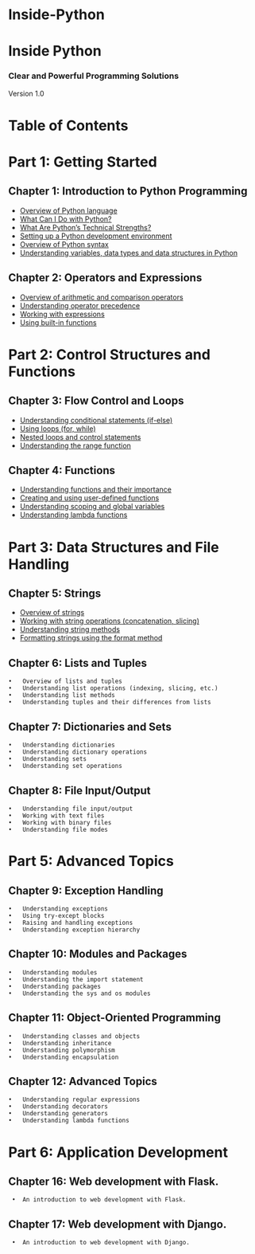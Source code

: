 # Inside-Python

# Inside Python

### Clear and Powerful Programming Solutions
Version 1.0

# Table of Contents

# Part 1: Getting Started
## Chapter 1: Introduction to Python Programming
   * [Overview of Python language](https://www.github.com/satishsalyal/Inside-Python/blob/main/Overview%20of%20Python%20language.md)    
   * [What Can I Do with Python?](https://github.com/satishsalyal/Inside-Python/blob/main/What%20Can%20I%20Do%20with%20Python%3F.md) 
   * [What Are Python’s Technical Strengths?](https://github.com/satishsalyal/Inside-Python/blob/main/What%20Are%20Python%E2%80%99s%20Technical%20Strengths%3F.md)
   * [Setting up a Python development environment](https://github.com/satishsalyal/Inside-Python/blob/main/Setting%20up%20a%20Python%20development%20environment.md)
   * [Overview of Python syntax](https://github.com/satishsalyal/Inside-Python/blob/main/Overview%20of%20Python%20syntax.md)
   * [Understanding variables, data types and data structures in Python](https://github.com/satishsalyal/Inside-Python/blob/main/Understanding%20variables%2C%20data%20types%20and%20data%20structures%20in%20Python.md)
   
   
       
## Chapter 2: Operators and Expressions
   * [Overview of arithmetic and comparison operators](https://github.com/satishsalyal/Inside-Python/blob/main/arithmetic%20and%20comparison%20operators.md)
   * [Understanding operator precedence](https://github.com/satishsalyal/Inside-Python/blob/main/Understanding%20operator%20precedence.md)
   * [Working with expressions](https://github.com/satishsalyal/Inside-Python/blob/main/working%20with%20expressions%20in%20Python.md)
   * [Using built-in functions](https://github.com/satishsalyal/Inside-Python/blob/main/built-in%20functions%20in%20Python.md)
    
        
# Part 2: Control Structures and Functions    
## Chapter 3: Flow Control and Loops
   * [Understanding conditional statements (if-else)](https://github.com/satishsalyal/Inside-Python/blob/main/Understanding%20conditional%20statements.md)
   * [Using loops (for, while)](https://github.com/satishsalyal/Inside-Python/blob/main/Using%20loops%20(for%2C%20while).md)
   * [Nested loops and control statements](https://github.com/satishsalyal/Inside-Python/blob/main/Nested%20loops%20and%20control%20statements.md)
   * [Understanding the range function](https://github.com/satishsalyal/Inside-Python/blob/main/Understanding%20the%20range%20function.md)
    
     
## Chapter 4: Functions

  * [Understanding functions and their importance](https://github.com/satishsalyal/Inside-Python/blob/main/Understanding%20Functions%20and%20Their%20Importance.md)
  * [Creating and using user-defined functions](https://github.com/satishsalyal/Inside-Python/blob/main/Creating%20and%20using%20user-defined%20functions.md)
  * [Understanding scoping and global variables](https://github.com/satishsalyal/Inside-Python/blob/main/Creating%20and%20using%20user-defined%20functions.md)
  * [Understanding lambda functions](https://github.com/satishsalyal/Inside-Python/blob/main/Creating%20and%20using%20user-defined%20functions.md)

# Part 3: Data Structures and File Handling
## Chapter 5: Strings
  * [Overview of strings](https://github.com/satishsalyal/Inside-Python/blob/main/Overview%20of%20Strings.md)
  * [Working with string operations (concatenation, slicing)](https://github.com/satishsalyal/Inside-Python/blob/main/String%20Operation.md)
  * [Understanding string methods](https://github.com/satishsalyal/Inside-Python/blob/main/String%20Methods.md)
  * [Formatting strings using the format method](https://github.com/satishsalyal/Inside-Python/blob/main/Formatting%20String.md)
    
## Chapter 6: Lists and Tuples
    •	Overview of lists and tuples
    •	Understanding list operations (indexing, slicing, etc.)
    •	Understanding list methods
    •	Understanding tuples and their differences from lists
    
## Chapter 7: Dictionaries and Sets
    •	Understanding dictionaries
    •	Understanding dictionary operations
    •	Understanding sets
    •	Understanding set operations
    
## Chapter 8: File Input/Output
    •	Understanding file input/output
    •	Working with text files
    •	Working with binary files
    •	Understanding file modes

# Part 5: Advanced Topics
## Chapter 9: Exception Handling
    •	Understanding exceptions
    •	Using try-except blocks
    •	Raising and handling exceptions
    •	Understanding exception hierarchy
    
## Chapter 10: Modules and Packages
    •	Understanding modules
    •	Understanding the import statement
    •	Understanding packages
    •	Understanding the sys and os modules
    
## Chapter 11: Object-Oriented Programming
    •	Understanding classes and objects
    •	Understanding inheritance
    •	Understanding polymorphism
    •	Understanding encapsulation
    
## Chapter 12: Advanced Topics
    •	Understanding regular expressions
    •	Understanding decorators
    •	Understanding generators
    •	Understanding lambda functions

# Part 6: Application Development
## Chapter 16: Web development with Flask.
     •	An introduction to web development with Flask.
## Chapter 17: Web development with Django. 
     •	An introduction to web development with Django.
